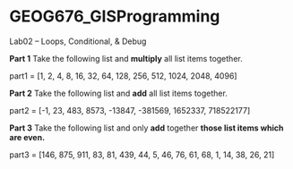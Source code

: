 # GEOG676_GISProgramming

Lab02 – Loops, Conditional, & Debug

**Part 1**
Take the following list and **multiply** all list items together.

part1 = [1, 2, 4, 8, 16, 32, 64, 128, 256, 512, 1024, 2048, 4096]


**Part 2**
Take the following list and **add** all list items together.

part2 = [-1, 23, 483, 8573, -13847, -381569, 1652337, 718522177]


**Part 3**
Take the following list and only **add** together **those list items which are even.**  

part3 = [146, 875, 911, 83, 81, 439, 44, 5, 46, 76, 61, 68, 1, 14, 38, 26, 21]


